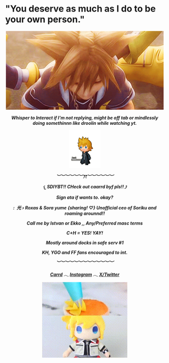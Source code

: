 

# "You deserve as much as I do to be your own person."
<h5 align="center"


![Roxas](a8876b339d430aa8a79079ca165bf14b.gif)


        
Whisper to Interact if I'm not replying, might be off tab or mindlessly doing somethinnn like droolin while watching yt.

![Walking](roxas.gif)

︶︶︶︶︶︶ꔫ︶︶︶︶︶︶


𐔌 SDIYBT!! CHeck out caarrd byf pls!! 𐦯

Sign ata if wants to. okay?


:  光 › Roxas & Sora yume {sharing! ♡} Unofficial ceo of Soriku and roaming arounnd!!

Call me by Istvan or Ekko ,, Any/Preferred masc terms

C+H = YES! YAY!

Mostly around docks in safe serv #1

KH, YGO and FF fans encouraged to int.


︶︶︶︶︶︶︶︶︶︶︶︶︶


[Carrd](https://ekkointroduct.carrd.co/)
𓂃
[Instagram](https://www.instagram.com/cultsren/)
𓂃
[X/Twitter](https://x.com/echoedtes)







![ice head](roxas-kh2.gif)
